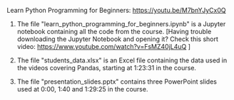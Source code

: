 Learn Python Programming for Beginners: https://youtu.be/M7bnYJyCx0Q

1. The file "learn_python_programming_for_beginners.ipynb" is a Jupyter notebook containing all the code from the course. 
[Having trouble downloading the Jupyter Notebook and opening it? Check this short video: https://www.youtube.com/watch?v=FsMZ40jL4uQ ]

2. The file "students_data.xlsx" is an Excel file containing the data used in the videos covering Pandas, starting at 1:23:31 in the course. 

3. The file "presentation_slides.pptx" contains three PowerPoint slides used at 0:00, 1:40 and 1:29:25 in the course.
